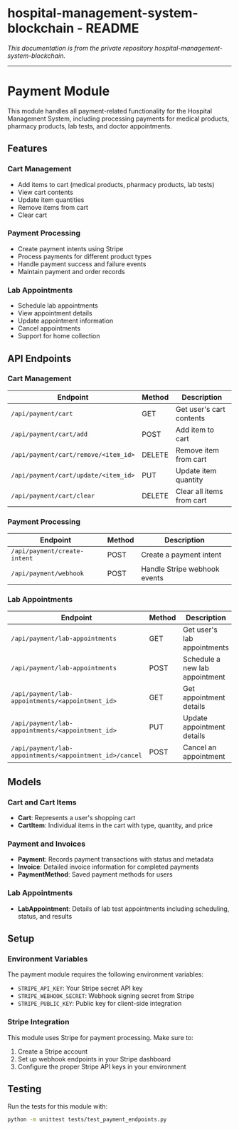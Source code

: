 # hospital-management-system-blockchain - README

*This documentation is from the private repository hospital-management-system-blockchain.*

---

# Payment Module

This module handles all payment-related functionality for the Hospital Management System, including processing payments for medical products, pharmacy products, lab tests, and doctor appointments.

## Features

### Cart Management
- Add items to cart (medical products, pharmacy products, lab tests)
- View cart contents
- Update item quantities
- Remove items from cart
- Clear cart

### Payment Processing
- Create payment intents using Stripe
- Process payments for different product types
- Handle payment success and failure events
- Maintain payment and order records

### Lab Appointments
- Schedule lab appointments
- View appointment details
- Update appointment information
- Cancel appointments
- Support for home collection

## API Endpoints

### Cart Management

| Endpoint | Method | Description |
|----------|--------|-------------|
| `/api/payment/cart` | GET | Get user's cart contents |
| `/api/payment/cart/add` | POST | Add item to cart |
| `/api/payment/cart/remove/<item_id>` | DELETE | Remove item from cart |
| `/api/payment/cart/update/<item_id>` | PUT | Update item quantity |
| `/api/payment/cart/clear` | DELETE | Clear all items from cart |

### Payment Processing

| Endpoint | Method | Description |
|----------|--------|-------------|
| `/api/payment/create-intent` | POST | Create a payment intent |
| `/api/payment/webhook` | POST | Handle Stripe webhook events |

### Lab Appointments

| Endpoint | Method | Description |
|----------|--------|-------------|
| `/api/payment/lab-appointments` | GET | Get user's lab appointments |
| `/api/payment/lab-appointments` | POST | Schedule a new lab appointment |
| `/api/payment/lab-appointments/<appointment_id>` | GET | Get appointment details |
| `/api/payment/lab-appointments/<appointment_id>` | PUT | Update appointment details |
| `/api/payment/lab-appointments/<appointment_id>/cancel` | POST | Cancel an appointment |

## Models

### Cart and Cart Items
- **Cart**: Represents a user's shopping cart
- **CartItem**: Individual items in the cart with type, quantity, and price

### Payment and Invoices
- **Payment**: Records payment transactions with status and metadata
- **Invoice**: Detailed invoice information for completed payments
- **PaymentMethod**: Saved payment methods for users

### Lab Appointments
- **LabAppointment**: Details of lab test appointments including scheduling, status, and results

## Setup

### Environment Variables
The payment module requires the following environment variables:
- `STRIPE_API_KEY`: Your Stripe secret API key
- `STRIPE_WEBHOOK_SECRET`: Webhook signing secret from Stripe
- `STRIPE_PUBLIC_KEY`: Public key for client-side integration

### Stripe Integration
This module uses Stripe for payment processing. Make sure to:
1. Create a Stripe account
2. Set up webhook endpoints in your Stripe dashboard
3. Configure the proper Stripe API keys in your environment

## Testing

Run the tests for this module with:
```bash
python -m unittest tests/test_payment_endpoints.py
```
